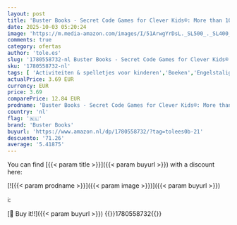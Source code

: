 ```yaml
---
layout: post
title: 'Buster Books - Secret Code Games for Clever Kids®: More than 100 puzzles to boost your brainpower'
date: 2025-10-03 05:20:24
image: 'https://m.media-amazon.com/images/I/51ArwgYrDsL._SL500_._SL400_.jpg'
comments: true
category: ofertas
author: 'tole.es'
slug: '1780558732-nl Buster Books - Secret Code Games for Clever Kids®: More...'
sku: '1780558732-nl'
tags: [ 'Activiteiten & spelletjes voor kinderen','Boeken','Engelstalige boeken','Featured Categories','Kinderboeken','Kinderboeken over spelletjes','Puzzelboeken voor kinderen','buster books','🇳🇱', ]
actualPrice: 3.69 EUR
currency: EUR
price: 3.69
comparePrice: 12.84 EUR
prodname: 'Buster Books - Secret Code Games for Clever Kids®: More than 100 puzzles to boost your brainpower'
country: 'nl'
flag: '🇳🇱'
brand: 'Buster Books'
buyurl: 'https://www.amazon.nl/dp/1780558732/?tag=tolees0b-21'
descuento: '71.26'
average: '5.41875'
---
```


You can find [{{< param title >}}]({{< param buyurl >}}) with a discount here:

[![{{< param prodname >}}]({{< param image >}})]({{< param buyurl >}})

ℹ️:


[🛒 Buy it!!]({{< param buyurl >}})
{{<world>}}1780558732{{</world>}}
